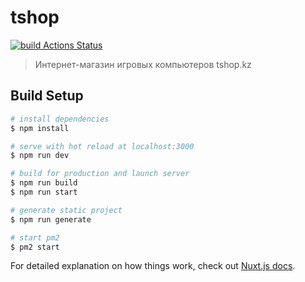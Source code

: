 # tshop
[![build Actions Status](https://img.shields.io/github/workflow/status/alkhipce/tshop/node.js.yml)](https://github.com/{userName}/{repoName}/actions)


> Интернет-магазин игровых компьютеров tshop.kz

## Build Setup

```bash
# install dependencies
$ npm install

# serve with hot reload at localhost:3000
$ npm run dev

# build for production and launch server
$ npm run build
$ npm run start

# generate static project
$ npm run generate

# start pm2
$ pm2 start

```

For detailed explanation on how things work, check out [Nuxt.js docs](https://nuxtjs.org).
